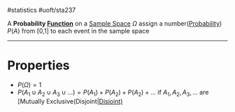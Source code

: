 #statistics #uoft/sta237 

A **Probability [Function](../../Math/MAT235%20Notes/Function.md)** on a [Sample Space](Sample%20Space.md) $\Omega$ assign a number([Probability](Probability.md)) $P(A)$  from [0,1] to each event in the sample space

---
# Properties
- $P(\Omega) = 1$
- $P(A_1 \cup A_2 \cup A_3 \cup ...) = P(A_1)+ P(A_2)+P(A_2)+...$ if $A_1, A_2, A_3,...$ are [Mutually Exclusive(Disjoint|[Disjoint)](Mutually%20Exclusive(Disjoint)]])